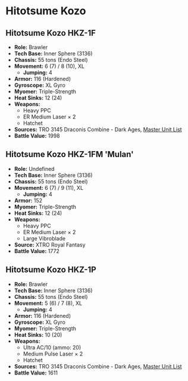 # Hitotsume Kozo
## Hitotsume Kozo HKZ-1F
- **Role:** Brawler
- **Tech Base:** Inner Sphere (3136)
- **Chassis:** 55 tons (Endo Steel)
- **Movement:** 6 (7) / 8 (10), XL
  - **Jumping:** 4
- **Armor:** 116 (Hardened)
- **Gyroscope:** XL Gyro
- **Myomer:** Triple-Strength
- **Heat Sinks:** 12 (24)
- **Weapons:**
  - Heavy PPC
  - ER Medium Laser × 2
  - Hatchet
- **Sources:** TRO 3145 Draconis Combine - Dark Ages, [Master Unit List](http://masterunitlist.info/Unit/Details/6412/hitotsume-kozo-hkz-1f)
- **Battle Value:** 1998

## Hitotsume Kozo HKZ-1FM 'Mulan'
- **Role:** Undefined
- **Tech Base:** Inner Sphere (3136)
- **Chassis:** 55 tons (Endo Steel)
- **Movement:** 6 (7) / 9 (11), XL
  - **Jumping:** 4
- **Armor:** 152
- **Myomer:** Triple-Strength
- **Heat Sinks:** 12 (24)
- **Weapons:**
  - Heavy PPC
  - ER Medium Laser × 2
  - Large Vibroblade
- **Source:** XTRO Royal Fantasy
- **Battle Value:** 1772

## Hitotsume Kozo HKZ-1P
- **Role:** Brawler
- **Tech Base:** Inner Sphere (3136)
- **Chassis:** 55 tons (Endo Steel)
- **Movement:** 5 (6) / 7 (8), XL
  - **Jumping:** 4
- **Armor:** 116 (Hardened)
- **Gyroscope:** XL Gyro
- **Myomer:** Triple-Strength
- **Heat Sinks:** 10 (20)
- **Weapons:**
  - Ultra AC/10 (ammo: 20)
  - Medium Pulse Laser × 2
  - Hatchet
- **Sources:** TRO 3145 Draconis Combine - Dark Ages, [Master Unit List](http://masterunitlist.info/Unit/Details/6413/hitotsume-kozo-hkz-1p)
- **Battle Value:** 1611

